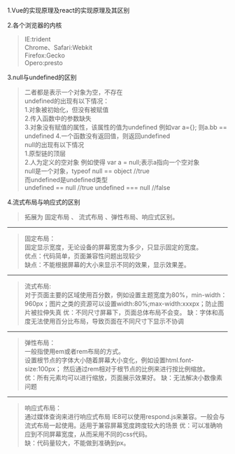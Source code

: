 1.Vue的实现原理及react的实现原理及其区别 


2.各个浏览器的内核
> IE:trident  
> Chrome、Safari:Webkit  
> Firefox:Gecko  
> Opero:presto  

3.null与undefined的区别 
> 二者都是表示一个对象为空，不存在   
> undefined的出现有以下情况：  
> 1.对象被初始化，但没有被赋值  
> 2.传入函数中的参数缺失  
> 3.对象没有赋值的属性，该属性的值为undefined  例如var a={}; 则a.bb == undefined
> 4.一个函数没有返回值，则返回undefined  
> null的出现有以下情况   
> 1.原型链的顶层    
> 2.人为定义的空对象    例如使得 var a = null;表示a指向一个空对象  
> null是一个对象，typeof null == object //true     
> 而undefined是undefined类型   
> undefined == null //true
> undefined === null //false


4.流式布局与响应式的区别  
> 拓展为  固定布局 、 流式布局 、弹性布局、响应式区别。  
 
----------

> 固定布局：  
> 固定显示宽度，无论设备的屏幕宽度为多少，只显示固定的宽度。  
> 优点：代码简单，页面兼容性问题出现较少  
> 缺点：不能根据屏幕的大小来显示不同的效果，显示效果差。  

---------

> 流式布局:  
> 对于页面主要的区域使用百分数，例如设置主题宽度为80%，min-width：960px；图片之类的资源可以设置width:80%;max-width:xxxpx；防止图片被拉伸失真
> 优：不同尺寸屏幕下，页面总体布局不会变。
> 缺：字体和高度无法使用百分比布局，导致页面在不同尺寸下显示不协调  

---------

> 弹性布局：  
> 一般指使用em或者rem布局的方式。  
> 设置根节点的字体大小随着屏幕大小变化，例如设置html.font-size:100px； 然后通过rem相对于根节点的比例来进行按比例缩放。  
> 优：所有元素均可以进行缩放，页面展示效果好。
> 缺：无法解决小数像素问题  

--------

> 响应式布局：  
> 通过媒体查询来进行响应式布局  IE8可以使用respond.js来兼容。一般会与流式布局一起使用。适用于兼容屏幕宽度跨度较大的场景
> 优：可以准确响应到不同屏幕宽度，从而采用不同的css代码。  
> 缺：代码量较大，不能做到准确到px。 